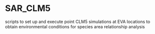 # SAR_CLM5
scripts to set up and execute point CLM5 simulations at EVA locations to obtain environmental conditions for species area relationship analysis
